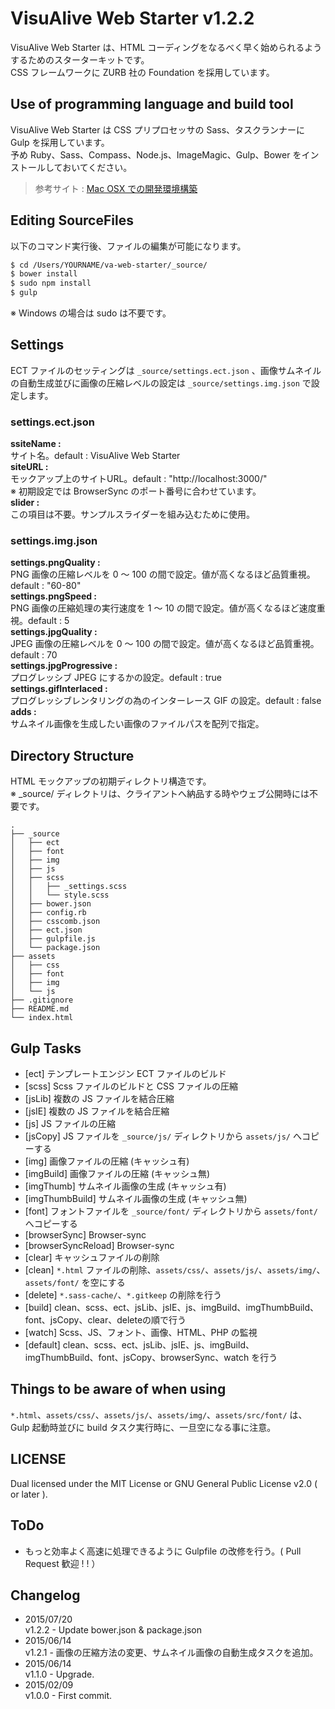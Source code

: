 VisuAlive Web Starter v1.2.2
=============================

VisuAlive Web Starter は、HTML コーディングをなるべく早く始められるようするためのスターターキットです。  
CSS フレームワークに ZURB 社の Foundation を採用しています。

## Use of programming language and build tool
VisuAlive Web Starter は CSS プリプロセッサの Sass、タスクランナーに Gulp を採用しています。  
予め Ruby、Sass、Compass、Node.js、ImageMagic、Gulp、Bower をインストールしておいてください。  

> 参考サイト : [Mac OSX での開発環境構築](http://designinglabo.com/1019/mac-os-x-web-development-environment.html)

## Editing SourceFiles
以下のコマンド実行後、ファイルの編集が可能になります。

```sh
$ cd /Users/YOURNAME/va-web-starter/_source/
$ bower install
$ sudo npm install
$ gulp
```
※ Windows の場合は sudo は不要です。

## Settings
ECT ファイルのセッティングは `_source/settings.ect.json` 、画像サムネイルの自動生成並びに画像の圧縮レベルの設定は `_source/settings.img.json` で設定します。

### settings.ect.json
**ssiteName :**  
サイト名。default : VisuAlive Web Starter  
**siteURL :**  
モックアップ上のサイトURL。default : "http://localhost:3000/"  
※ 初期設定では BrowserSync のポート番号に合わせています。  
**slider :**  
この項目は不要。サンプルスライダーを組み込むために使用。

### settings.img.json
**settings.pngQuality :**  
PNG 画像の圧縮レベルを 0 〜 100 の間で設定。値が高くなるほど品質重視。default : "60-80"  
**settings.pngSpeed :**  
PNG 画像の圧縮処理の実行速度を 1 〜 10 の間で設定。値が高くなるほど速度重視。default : 5  
**settings.jpgQuality :**  
JPEG 画像の圧縮レベルを 0 〜 100 の間で設定。値が高くなるほど品質重視。default : 70  
**settings.jpgProgressive :**  
プログレッシブ JPEG にするかの設定。default : true  
**settings.gifInterlaced :**  
プログレッシブレンタリングの為のインターレース GIF の設定。default : false  
**adds :**  
サムネイル画像を生成したい画像のファイルパスを配列で指定。

## Directory Structure

HTML モックアップの初期ディレクトリ構造です。  
※ _source/ ディレクトリは、クライアントへ納品する時やウェブ公開時には不要です。

```
.
├── _source
│   ├── ect
│   ├── font
│   ├── img
│   ├── js
│   ├── scss
│   │   ├── _settings.scss
│   │   └── style.scss
│   ├── bower.json
│   ├── config.rb
│   ├── csscomb.json
│   ├── ect.json
│   ├── gulpfile.js
│   └── package.json
├── assets
│   ├── css
│   ├── font
│   ├── img
│   └── js
├── .gitignore
├── README.md
└── index.html
```

## Gulp Tasks
* [ect] テンプレートエンジン ECT ファイルのビルド
* [scss] Scss ファイルのビルドと CSS ファイルの圧縮
* [jsLib] 複数の JS ファイルを結合圧縮
* [jsIE] 複数の JS ファイルを結合圧縮
* [js] JS ファイルの圧縮
* [jsCopy] JS ファイルを `_source/js/` ディレクトリから `assets/js/` へコピーする
* [img] 画像ファイルの圧縮 (キャッシュ有)
* [imgBuild] 画像ファイルの圧縮 (キャッシュ無)
* [imgThumb] サムネイル画像の生成 (キャッシュ有)
* [imgThumbBuild] サムネイル画像の生成 (キャッシュ無)
* [font] フォントファイルを `_source/font/` ディレクトリから `assets/font/` へコピーする
* [browserSync] Browser-sync
* [browserSyncReload] Browser-sync
* [clear] キャッシュファイルの削除
* [clean] `*.html` ファイルの削除、`assets/css/`、`assets/js/`、`assets/img/`、`assets/font/` を空にする
* [delete] `*.sass-cache/`、`*.gitkeep` の削除を行う
* [build] clean、scss、ect、jsLib、jsIE、js、imgBuild、imgThumbBuild、font、jsCopy、clear、deleteの順で行う
* [watch] Scss、JS、フォント、画像、HTML、PHP の監視
* [default] clean、scss、ect、jsLib、jsIE、js、imgBuild、imgThumbBuild、font、jsCopy、browserSync、watch を行う

## Things to be aware of when using
`*.html`、`assets/css/`、`assets/js/`、`assets/img/`、`assets/src/font/` は、Gulp 起動時並びに build タスク実行時に、一旦空になる事に注意。

## LICENSE
Dual licensed under the MIT License or GNU General Public License v2.0 ( or later ).

## ToDo
* もっと効率よく高速に処理できるように Gulpfile の改修を行う。( Pull Request 歓迎 ! ! ）

## Changelog
* 2015/07/20  
v1.2.2 - Update bower.json & package.json
* 2015/06/14  
v1.2.1 - 画像の圧縮方法の変更、サムネイル画像の自動生成タスクを追加。
* 2015/06/14  
v1.1.0 - Upgrade.
* 2015/02/09  
v1.0.0 - First commit.
